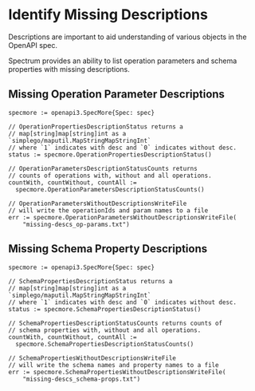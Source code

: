 # Identify Missing Descriptions

Descriptions are important to aid understanding of various objects in the OpenAPI spec.

Spectrum provides an ability to list operation parameters and schema properties with missing descriptions.

## Missing Operation Parameter Descriptions

```golang
specmore := openapi3.SpecMore{Spec: spec}

// OperationPropertiesDescriptionStatus returns a
// map[string]map[string]int as a `simplego/maputil.MapStringMapStringInt`
// where `1` indicates with desc and `0` indicates without desc.
status := specmore.OperationPropertiesDescriptionStatus()

// OperationParametersDescriptionStatusCounts returns
// counts of operations with, without and all operations.
countWith, countWithout, countAll :=
  specmore.OperationParametersDescriptionStatusCounts()

// OperationParametersWithoutDescriptionsWriteFile
// will write the operationIds and param names to a file
err := specmore.OperationParametersWithoutDescriptionsWriteFile(
    "missing-descs_op-params.txt")
```

## Missing Schema Property Descriptions

```golang
specmore := openapi3.SpecMore{Spec: spec}

// SchemaPropertiesDescriptionStatus returns a
// map[string]map[string]int as a `simplego/maputil.MapStringMapStringInt`
// where `1` indicates with desc and `0` indicates without desc.
status := specmore.SchemaPropertiesDescriptionStatus()

// SchemaPropertiesDescriptionStatusCounts returns counts of
// schema properties with, without and all operations.
countWith, countWithout, countAll :=
  specmore.SchemaPropertiesDescriptionStatusCounts()

// SchemaPropertiesWithoutDescriptionsWriteFile
// will write the schema names and property names to a file
err := specmore.SchemaPropertiesWithoutDescriptionsWriteFile(
    "missing-descs_schema-props.txt")
```